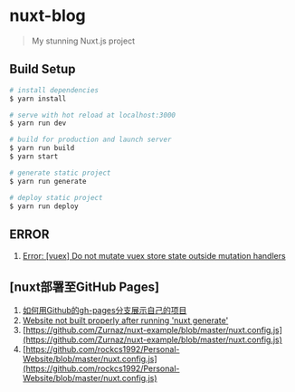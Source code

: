 # nuxt-blog

> My stunning Nuxt.js project

## Build Setup

```bash
# install dependencies
$ yarn install

# serve with hot reload at localhost:3000
$ yarn run dev

# build for production and launch server
$ yarn run build
$ yarn start

# generate static project
$ yarn run generate

# deploy static project
$ yarn run deploy
```

## ERROR

1.  [Error: [vuex] Do not mutate vuex store state outside mutation handlers](https://github.com/nuxt/nuxt.js/issues/1917)

## [nuxt部署至GitHub Pages]

1. [如何用Github的gh-pages分支展示自己的项目](https://www.cnblogs.com/MuYunyun/p/6082359.html)
2. [Website not built properly after running 'nuxt generate'](https://github.com/nuxt/nuxt.js/issues/2636)
3. [https://github.com/Zurnaz/nuxt-example/blob/master/nuxt.config.js](https://github.com/Zurnaz/nuxt-example/blob/master/nuxt.config.js)
4. [https://github.com/rockcs1992/Personal-Website/blob/master/nuxt.config.js](https://github.com/rockcs1992/Personal-Website/blob/master/nuxt.config.js)
